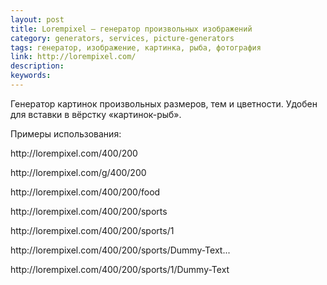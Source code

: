 ```yaml
---
layout: post
title: Lorempixel — генератор произвольных изображений
category: generators, services, picture-generators
tags: генератор, изображение, картинка, рыба, фотография
link: http://lorempixel.com/
description:
keywords:
---
```


<p>Генератор картинок произвольных размеров, тем и цветности. Удобен для вставки в вёрстку «картинок-рыб».</p>
<p>Примеры использования:</p>
<p>http://lorempixel.com/400/200</p>
<p>http://lorempixel.com/g/400/200</p>
<p>http://lorempixel.com/400/200/food</p>
<p>http://lorempixel.com/400/200/sports</p>
<p>http://lorempixel.com/400/200/sports/1</p>
<p>http://lorempixel.com/400/200/sports/Dummy-Text...</p>
<p>http://lorempixel.com/400/200/sports/1/Dummy-Text</p>
